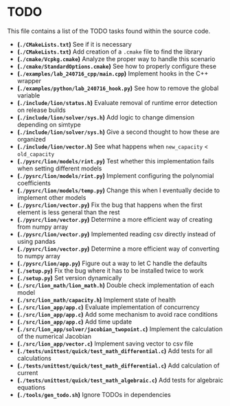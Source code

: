 # TODO
This file contains a list of the TODO tasks found within the source code.
- **(`./CMakeLists.txt`)** See if it is necessary
- **(`./CMakeLists.txt`)** Add creation of a `.cmake` file to find the library
- **(`./cmake/Vcpkg.cmake`)** Analyze the proper way to handle this scenario
- **(`./cmake/StandardOptions.cmake`)** See how to properly configure these
- **(`./examples/lab_240716_cpp/main.cpp`)** Implement hooks in the C++ wrapper
- **(`./examples/python/lab_240716_hook.py`)** See how to remove the global variable
- **(`./include/lion/status.h`)** Evaluate removal of runtime error detection on release builds
- **(`./include/lion/solver/sys.h`)** Add logic to change dimension depending on simtype
- **(`./include/lion/solver/sys.h`)** Give a second thought to how these are organized
- **(`./include/lion/vector.h`)** See what happens when `new_capacity` < `old_capacity`
- **(`./pysrc/lion/models/rint.py`)** Test whether this implementation fails when setting different models
- **(`./pysrc/lion/models/rint.py`)** Implement configuring the polynomial coefficients
- **(`./pysrc/lion/models/temp.py`)** Change this when I eventually decide to implement other models
- **(`./pysrc/lion/vector.py`)** Fix the bug that happens when the first element is less general than the rest
- **(`./pysrc/lion/vector.py`)** Determine a more efficient way of creating from numpy array
- **(`./pysrc/lion/vector.py`)** Implemented reading csv directly instead of using pandas
- **(`./pysrc/lion/vector.py`)** Determine a more efficient way of converting to numpy array
- **(`./pysrc/lion/app.py`)** Figure out a way to let C handle the defaults
- **(`./setup.py`)** Fix the bug where it has to be installed twice to work
- **(`./setup.py`)** Set version dynamically
- **(`./src/lion_math/lion_math.h`)** Double check implementation of each model
- **(`./src/lion_math/capacity.h`)** Implement state of health
- **(`./src/lion_app/app.c`)** Evaluate implementation of concurrency
- **(`./src/lion_app/app.c`)** Add some mechanism to avoid race conditions
- **(`./src/lion_app/app.c`)** Add time update
- **(`./src/lion_app/solver/jacobian_twopoint.c`)** Implement the calculation of the numerical Jacobian
- **(`./src/lion_app/vector.c`)** Implement saving vector to csv file
- **(`./tests/unittest/quick/test_math_differential.c`)** Add tests for all calculations
- **(`./tests/unittest/quick/test_math_differential.c`)** Add calculation of current
- **(`./tests/unittest/quick/test_math_algebraic.c`)** Add tests for algebraic equations
- **(`./tools/gen_todo.sh`)** Ignore TODOs in dependencies
